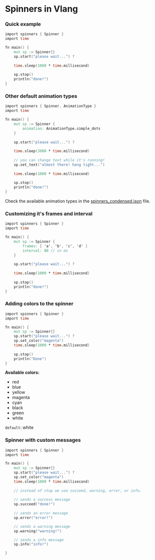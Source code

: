 # Spinners in Vlang

### Quick example
```v
import spinners { Spinner }
import time

fn main() {
    mut sp := Spinner{}
    sp.start("please wait...") ?
    
    time.sleep(1000 * time.millisecond)
    
    sp.stop()
    println("done!")
}
```

### Other default animation types
```v
import spinners { Spinner, AnimationType }
import time

fn main() {
    mut sp := Spinner {
        animation: AnimationType.simple_dots
    }
    
    sp.start("please wait...") ?
    
    time.sleep(3000 * time.millisecond)
    
    // you can change text while it's running!
    sp.set_text("almost there! hang tight...")
    
    time.sleep(1000 * time.millisecond)
    
    sp.stop()
    println("done!")
}
```

Check the available animation types in the [spinners_condensed.json](https://github.com/rhygg/spinners/blob/master/spinners_condensed.json) file.


### Customizing it's frames and interval
```v
import spinners { Spinner }
import time

fn main() {
    mut sp := Spinner {
        frames: [ 'a', 'b', 'c', 'd' ]
        interval: 80 // in ms
    }
    
    sp.start("please wait...") ?
    
    time.sleep(1000 * time.millisecond)
    
    sp.stop()
    println("done!")
}
```
### Adding colors to the spinner
```v
import spinners { Spinner }
import time

fn main() {
    mut sp := Spinner{}
    sp.start("please wait...") ?
    sp.set_color("magenta")
    time.sleep(1000 * time.millisecond)
    
    sp.stop()
    println("Done")
}

```

**Available colors:**
- red 
- blue
- yellow
- magenta
- cyan
- black
- green
- white

`default`: white

### Spinner with custom messages

```v 
import spinners { Spinner }
import time

fn main() {
    mut sp := Spinner{}
    sp.start("please wait...") ?
    sp.set_color("magenta")
    time.sleep(1000 * time.millisecond)
    
    // instead of stop we use succeed, warning, error, or info.
    
    // sends a success message
    sp.succeed("done!")
    
    // sends an error message
    sp.error("error!")

    // sends a warning message
    sp.warning("warning!")

    // sends a info message
    sp.info("info!")

}
```
